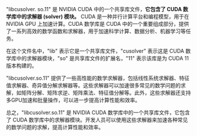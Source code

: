 
"libcusolver. so.11" 是 NVIDIA CUDA 中的一个共享库文件，**它包含了 CUDA 数学库中的求解器 (solver) 模块。**
CUDA 是一种并行计算平台和编程模型，用于在 NVIDIA GPU 上加速计算。CUDA 数学库是 CUDA 中的一个重要组成部分，提供了一系列高效的数学函数和求解器，用于加速科学计算、数据分析、机器学习等任务。

在这个文件名中，"lib" 表示它是一个共享库文件，"cusolver" 表示这是 CUDA 数学库中的求解器模块，"so" 是共享库文件的扩展名，"11" 表示该库是为 CUDA 11 版本构建的。

"libcusolver.so.11" 提供了一些高性能的数学求解器，包括线性系统求解器、特征值求解器、奇异值分解求解器等。这些求解器可以加速很多常见的数学问题的求解，如矩阵分解、矩阵求逆、矩阵乘法、特征值分解等。此外，这些求解器还支持多GPU加速和批量操作，可以进一步提高计算性能和效率。

总之，"libcusolver.so.11" 是 NVIDIA CUDA 数学库中的一个共享库文件，它包含了 CUDA 数学库中的求解器模块。开发人员可以使用这些求解器来加速各种常见的数学问题的求解，提高计算性能和效率。
